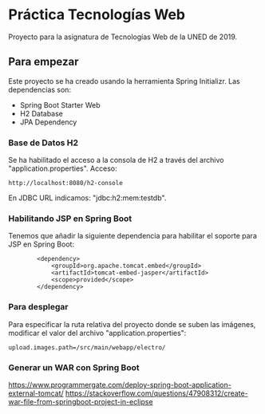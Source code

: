 # Práctica Tecnologías Web

Proyecto para la asignatura de Tecnologías Web de la UNED de 2019.

## Para empezar

Este proyecto se ha creado usando la herramienta Spring Initializr. Las dependencias son:

* Spring Boot Starter Web
* H2 Database
* JPA Dependency

### Base de Datos H2
   
   Se ha habilitado el acceso a la consola de H2 a través del archivo "application.properties". Acceso:
   
   ```
   http://localhost:8080/h2-console
   ```

En JDBC URL indicamos: "jdbc:h2:mem:testdb".

### Habilitando JSP en Spring Boot

Tenemos que añadir la siguiente dependencia para habilitar el soporte para JSP en Spring Boot: 

```
        <dependency>
            <groupId>org.apache.tomcat.embed</groupId>
            <artifactId>tomcat-embed-jasper</artifactId>
            <scope>provided</scope>
        </dependency>
```

### Para desplegar

Para especificar la ruta relativa del proyecto donde se suben las imágenes, modificar el valor del archivo "application.properties":

```
upload.images.path=/src/main/webapp/electro/
```

### Generar un WAR con Spring Boot

https://www.programmergate.com/deploy-spring-boot-application-external-tomcat/
https://stackoverflow.com/questions/47908312/create-war-file-from-springboot-project-in-eclipse